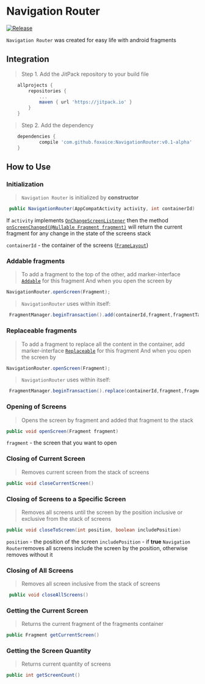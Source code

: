# Navigation Router
[![Release](https://jitpack.io/v/foxaice/NavigationRouter.svg)](https://jitpack.io/#foxaice/NavigationRouter)

```Navigation Router``` was created for easy life with android fragments

## Integration
>Step 1. Add the JitPack repository to your build file
```groovy
	allprojects {
		repositories {
			...
			maven { url 'https://jitpack.io' }
		}
	}
```
>Step 2. Add the dependency
```groovy
	dependencies {
	        compile 'com.github.foxaice:NavigationRouter:v0.1-alpha'
	}
```
## How to Use
### Initialization
>```Navigation Router``` is initialized by **constructor**
```java
 public NavigationRouter(AppCompatActivity activity, int containerId)
```
If ```activity``` implements [```OnChangeScreenListener```] then the method  [```onScreenChanged(@Nullable Fragment fragment)```] will return the current fragment for any change in the state of the screens stack

```containerId``` - the container of the screens ([```FrameLayout```])

### Addable fragments
>To add a fragment to the top of the other, add marker-interface [```Addable```] for this fragment
And when you open the screen by
```java
NavigationRouter.openScreen(Fragment);
```
>```NavigationRouter``` uses within itself:
```java
 FragmentManager.beginTransaction().add(containerId,fragment,fragmentTag).commit();
```

### Replaceable fragments
>To add a fragment to replace all the content in the container, add marker-interface [```Replaceable```] for this fragment
And when you open the screen by
```java
NavigationRouter.openScreen(Fragment);
```
>```NavigationRouter``` uses within itself:
```java
 FragmentManager.beginTransaction().replace(containerId,fragment,fragmentTag).commit();
```

### Opening of Screens
>Opens the screen by fragment and added that fragment to the stack
```java
public void openScreen(Fragment fragment)
```
```fragment``` - the screen that you want to open

### Closing of Current Screen
>Removes current screen from the stack of screens
```java
public void closeCurrentScreen()
```

### Closing of Screens to a Specific Screen
>Removes all screens until the screen by the position inclusive or exclusive from the stack of screens
```java
public void closeToScreen(int position, boolean includePosition)
```
```position``` - the position of the screen
```includePosition``` - if **true** ```Navigation Router```removes all screens include the screen by the position, otherwise removes without it

### Closing of All Screens
>Removes all screen inclusive from the stack of screens
```java
 public void closeAllScreens()
```

### Getting the Current Screen
>Returns the current fragment of the fragments container
```java
public Fragment getCurrentScreen()
```

### Getting the Screen Quantity
>Returns current quantity of screens
```java
public int getScreenCount()
```

[//]: # ()

   [```Addable```]:<https://github.com/foxaice/NavigationRouter/blob/v0.1-alpha/navigation-router/src/main/java/com/sequenia/navigation_router/NavigationRouter.java#L17-L23>
   [```Replaceable```]:<https://github.com/foxaice/NavigationRouter/blob/v0.1-alpha/navigation-router/src/main/java/com/sequenia/navigation_router/NavigationRouter.java#L25-L31>
   [```NavigationRouterActivity```]:<https://github.com/foxaice/NavigationRouter/blob/v0.1-alpha/navigation-router/src/main/java/com/sequenia/navigation_router/NavigationRouterActivity.java>
   [```OnChangeScreenListener```]:<https://github.com/foxaice/NavigationRouter/blob/v0.1-alpha/navigation-router/src/main/java/com/sequenia/navigation_router/OnChangeScreenListener.java>
   [```onScreenChanged(@Nullable Fragment fragment)```]:<https://github.com/foxaice/NavigationRouter/blob/4b431287834f2e40a31c85fcdcc5997e29bddbfd/navigation-router/src/main/java/com/sequenia/navigation_router/OnChangeScreenListener.java#L10-L15>
   [```FrameLayout```]:<https://developer.android.com/reference/android/widget/FrameLayout.html>